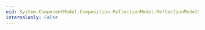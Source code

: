 ```yaml
---
uid: System.ComponentModel.Composition.ReflectionModel.ReflectionModelServices.IsDisposalRequired(System.ComponentModel.Composition.Primitives.ComposablePartDefinition)
internalonly: False
---
```

